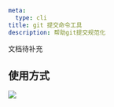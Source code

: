 ```yaml
meta:
  type: cli 
title: git 提交命令工具
description: 帮助git提交规范化
```

文档待补充

## 使用方式
![](https://image.parligerly.com/gifox/2022-01-06%2022.01.50.gif)